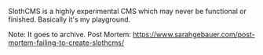 SlothCMS is a highly experimental CMS which may never be functional or finished. Basically it's my playground.

Note: It goes to archive. Post Mortem: https://www.sarahgebauer.com/post-mortem-failing-to-create-slothcms/
